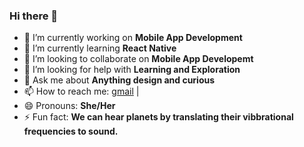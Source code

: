 ### Hi there 👋

<!--
**ShreyaDP/ShreyaDP** is a ✨ _special_ ✨ repository because its `README.md` (this file) appears on your GitHub profile.

Here are some ideas to get you started:
-->

- 🔭 I’m currently working on **Mobile App Development**
- 🌱 I’m currently learning **React Native**
- 👯 I’m looking to collaborate on **Mobile App Developemt**
- 🤔 I’m looking for help with **Learning and Exploration**
- 💬 Ask me about **Anything design and curious**
- 📫 How to reach me: [gmail](mailto:shreya1608sdp@gmail.com) | <!-- [LinkedIn](https://linkedin.com/in/) -->
- 😄 Pronouns: **She/Her**
- ⚡ Fun fact: **We can hear planets by translating their vibbrational frequencies to sound.**
